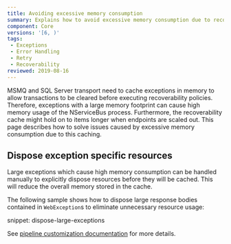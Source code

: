 ```yaml
---
title: Avoiding excessive memory consumption
summary: Explains how to avoid excessive memory consumption due to recoverability exception caching
component: Core
versions: '[6, )'
tags:
 - Exceptions
 - Error Handling
 - Retry
 - Recoverability
reviewed: 2019-08-16
---
```


MSMQ and SQL Server transport need to cache exceptions in memory to allow transactions to be cleared before executing recoverability policies. Therefore, exceptions with a large memory footprint can cause high memory usage of the NServiceBus process. Furthermore, the recoverability cache might hold on to items longer when endpoints are scaled out. This page describes how to solve issues caused by excessive memory consumption due to this caching.

## Dispose exception specific resources

Large exceptions which cause high memory consumption can be handled manually to explicitly dispose resources before they will be cached. This will reduce the overall memory stored in the cache.

The following sample shows how to dispose large response bodies contained in `WebException`s to eliminate unnecessary resource usage:

snippet: dispose-large-exceptions

See [pipeline customization documentation](/nservicebus/pipeline/manipulate-with-behaviors.md) for more details.
